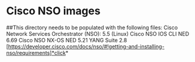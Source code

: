 # Cisco NSO images

##This directory needs to be populated with the following files:
    Cisco Network Services Orchestrator (NSO): 5.5 (Linux)
    Cisco NSO IOS CLI NED 6.69
    Cisco NSO NX-OS NED 5.21
    YANG Suite 2.8
[https://developer.cisco.com/docs/nso/#!getting-and-installing-nso/requirements]*click*
